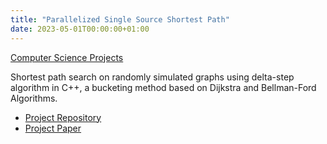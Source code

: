 ```yaml
---
title: "Parallelized Single Source Shortest Path"
date: 2023-05-01T00:00:00+01:00
---
```


[Computer Science Projects](/projects/computer-science/) 

Shortest path search on randomly simulated graphs using delta-step algorithm in C++, a bucketing method based on Dijkstra and Bellman-Ford Algorithms.

- [Project Repository](https://github.com/Kev1MSL/cse305-project)
- [Project Paper](https://drive.google.com/file/d/15Tj0oIWqcibvI_o_mmhf1mDwiYWGufjf/view?usp=sharing)
